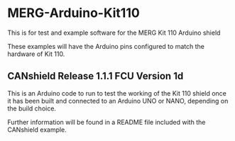 # MERG-Arduino-Kit110
 This is for test and example software for the MERG Kit 110 Arduino  shield
 
 These examples will have the Arduino pins configured to match the hardware of Kit 110.
 
 ## CANshield Release 1.1.1 FCU Version 1d
 
 This is an Arduino code to run to test the working of the Kit 110 shield once it has been built and connected to an Arduino UNO or NANO, depending on the build choice.
 
 Further information will be found in a README file included with the CANshield example.
 
